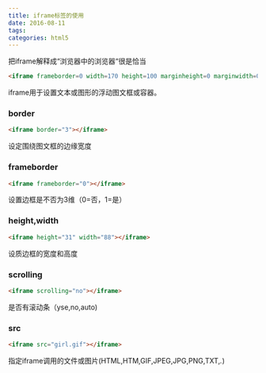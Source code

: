 ```yaml
---
title: iframe标签的使用
date: 2016-08-11
tags:
categories: html5
---
```


把iframe解释成“浏览器中的浏览器“很是恰当

```html
<iframe frameborder=0 width=170 height=100 marginheight=0 marginwidth=0 scrolling=no src=http://www.163.com></iframe>
```
iframe用于设置文本或图形的浮动图文框或容器。

<!-- more -->
### border
```html
<iframe border="3"></iframe>
```
设定围绕图文框的边缘宽度

### frameborder
```html
<iframe frameborder="0"></iframe>
```
设置边框是不否为3维（0=否，1=是）

### height,width
```html
<iframe height="31" width="88"></iframe>
```
设质边框的宽度和高度

### scrolling
```html
<iframe scrolling="no"></iframe>
```
是否有滚动条（yse,no,auto)

### src
```html
<iframe src="girl.gif"></iframe>
```
指定iframe调用的文件或图片(HTML,HTM,GIF,JPEG,JPG,PNG,TXT,*.*)
